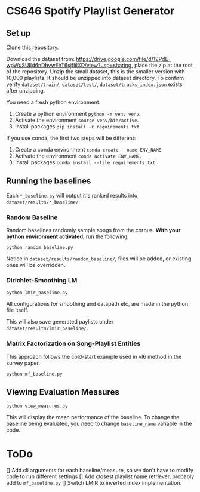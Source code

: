 # CS646 Spotify Playlist Generator

## Set up
Clone this repository.


Download the dataset from: https://drive.google.com/file/d/19PdE-wpWuSUIId6nDhvwEhT6sjfIilXD/view?usp=sharing, place the zip at the root of the repository. Unzip the small dataset, this is the smaller version with 10,000 playlists. It should be unzipped into dataset directory. To confirm verify `dataset/train/`, `dataset/test/`, `dataset/tracks_index.json` exists after unzipping.

You need a fresh python environment. 
1. Create a python environment `python -m venv venv`.
2. Activate the environment `source venv/bin/active`.
3. Install packages `pip install -r requirements.txt`.

If you use conda, the first two steps will be different:
1. Create a conda environment `conda create --name ENV_NAME`.
2. Activate the environment `conda activate ENV_NAME`.
3. Install packages `conda install --file requirements.txt`.

## Running the baselines
Each `*_baseline.py` will output it's ranked results into `dataset/results/*_baseline/`.

### Random Baseline
Random baselines randomly sample songs from the corpus. **With your python environment activated**, run the following:

```
python random_baseline.py
```

Notice in `dataset/results/random_baseline/`, files will be added, or existing ones will be overridden.

### Dirichlet-Smoothing LM
```
python lmir_baseline.py
```

All configurations for smoothing and datapath etc, are made in the python file itself.

This will also save generated paylists under `dataset/results/lmir_baseline/`.

### Matrix Factorization on Song-Playlist Entities
This approach follows the cold-start example used in vl6 method in the survey paper.
```
python mf_baseline.py
```

## Viewing Evaluation Measures

```
python view_measures.py
```

This will display the mean performance of the baseline. To change the baseline being evaluated, you need to change `baseline_name` variable in the code.

# ToDo
[] Add cli arguments for each baseline/measure, so we don't have to modify code to run different settings
[] Add closest playlist name retriever, probably add to `mf_baseline.py`
[] Switch LMIR to inverted index implementation.
